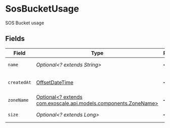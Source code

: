 # SosBucketUsage

SOS Bucket usage


## Fields

| Field                                                                                                  | Type                                                                                                   | Required                                                                                               | Description                                                                                            |
| ------------------------------------------------------------------------------------------------------ | ------------------------------------------------------------------------------------------------------ | ------------------------------------------------------------------------------------------------------ | ------------------------------------------------------------------------------------------------------ |
| `name`                                                                                                 | *Optional<? extends String>*                                                                           | :heavy_minus_sign:                                                                                     | SOS Bucket name                                                                                        |
| `createdAt`                                                                                            | [OffsetDateTime](https://docs.oracle.com/javase/8/docs/api/java/time/OffsetDateTime.html)              | :heavy_minus_sign:                                                                                     | SOS Bucket creation date                                                                               |
| `zoneName`                                                                                             | [Optional<? extends com.exoscale.api.models.components.ZoneName>](../../models/components/ZoneName.md) | :heavy_minus_sign:                                                                                     | N/A                                                                                                    |
| `size`                                                                                                 | *Optional<? extends Long>*                                                                             | :heavy_minus_sign:                                                                                     | SOS Bucket size in B                                                                                   |